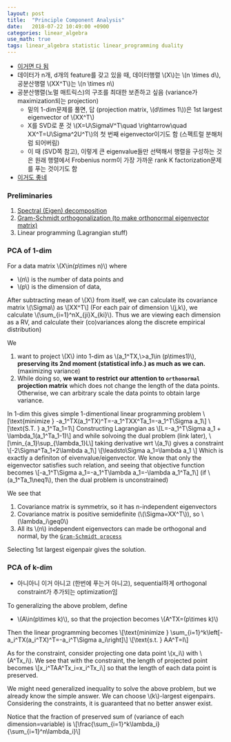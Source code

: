 ```yaml
---
layout: post
title:  "Principle Component Analysis"
date:   2018-07-22 10:49:00 +0900
categories: linear_algebra
use_math: true
tags: linear_algebra statistic linear_programming duality
---
```


- <a href="https://stats.stackexchange.com/questions/134282/relationship-between-svd-and-pca-how-to-use-svd-to-perform-pca" target="_blank">이거면 다 됨</a>
- 데이터가 n개, d개의 feature를 갖고 있을 때, 데이터행렬 \\(X\\)는 \\(n \times d\\), 공분산행렬 \\(XX^T\\)는 \\(n \times n\\)
- 공분산행렬(노멀 매트릭스)의 구조를 최대한 보존하고 싶음 (variance가 maximization되는 projection)
    - 밑의 1-dim문제를 풀면, 답 (projection matrix, \\(d\times 1\\))은 1st largest eigenvector of \\(XX^T\\)
    - X를 SVD로 푼 것 \\(X=U\SigmaV^T\quad \rightarrow\quad XX^T=U\Sigma^2U^T\\)의 첫 번째 eigenvector이기도 함 (스펙트럴 분해처럼 되어버림)
    - 이 때 (SVD쪽 참고), 이렇게 큰 eigenvalue들만 선택해서 행렬을 구성하는 것은 원래 행렬에서 Frobenius norm이 가장 가까운 rank K factorization문제를 푸는 것이기도 함 
- <a href="https://stats.stackexchange.com/questions/10251/what-is-the-objective-function-of-pca?noredirect=1&lq=1" target="_blank">이거도 좋네</a>

### Preliminaries

1. <a href="{{site.url}}/linear_algebra/2018/05/19/hermit-mat-and-spectral-theorem.html" target="_blank">Spectral (Eigen) decomposition</a>
2. <a href="{{site.url}}/linear_algebra/2018/05/15/orthonormal-basis.html">Gram-Schmidt orthogonalization (to make orthonormal eigenvector matrix)</a>
3. Linear programming (Lagrangian stuff)


### PCA of 1-dim
For a data matrix \\(X\in(p\times n)\\) where 
* \\(n\\) is the number of data points and 
* \\(p\\) is the dimension of data,

After subtracting mean of \\(X\\) from itself, we can calculate its covariance matrix \\(\Sigma\\) as
\\[XX^T\\]
(For each pair of dimension \\(j,k\\), we calculate \\(\sum\_\{i=1\}^nX\_\{ji\}X\_\{ki\}\\). Thus we are viewing each dimension as a RV, and calculate their (co)variances along the discrete empirical distribution)

We 
1. want to project \\(X\\) into 1-dim as \\(a_1^TX,\\>a_1\in (p\times1)\\), __preserving its 2nd moment (statistical info.) as much as we can.__ (maximizing variance)
2. While doing so, __we want to restrict our attention to `orthonormal` projection matrix__ which does not change the length of the data points. Otherwise, we can arbitrary scale the data points to obtain large variance.  

In 1-dim this gives simple 1-dimentional linear programming problem
\\[\text\{minimize \} -a_1^TX(a_1^TX)^T=-a_1^TXX^Ta_1=-a_1^T\Sigma a_1\\]
\\[\text\{S.T. \} a\_1^Ta\_1=1\\]
Constructing Lagrangian as
\\[L=-a_1^T\Sigma a_1 + \lambda\_1(a\_1^Ta\_1-1)\\]
and while solvoing the dual problem (link later),
\\[\min\_\{a\_1\}\sup\_\{\lambda_1\}L\\]
taking derivative wrt \\(a_1\\) gives a constraint 
\\[-2\Sigma^Ta_1+2\lambda a_1\\]
\\[\leadsto\Sigma a_1=\lambda a_1 \\]
Which is exactly a definiton of eivenvalue/eigenvector. We know that only the eigenvector satisfies such relation, and seeing that objective function becomes
\\[-a_1^T\Sigma a_1=-a\_1^T\lambda a\_1=-\lambda a_1^Ta_1\\]
(if \\(a_1^Ta_1\neq1\\), then the dual problem is unconstrained)  

We see that
1. Covariance matrix is symmetrix, so it has n-independent eigenvectors
2. Covariance matrix is positive semidefinite (\\(\Sigma=XX^T\\)), so \\(\lambda\_i\geq0\\)
3. All its \\(n\\) independent eigenvectors can made be orthogonal and normal, by the <a href="{{site.url}}/linear_algebra/2018/05/15/orthonormal-basis.html">`Gram-Schmidt process`</a>

Selecting 1st largest eigenpair gives the solution.

### PCA of k-dim
- 아니아니 이거 아니고 (한번에 푸는거 아니고), sequential하게 orthogonal constraint가 추가되는 optimization임


To generalizing the above problem, define
* \\(A\in(p\times k)\\), so that the projection becomes \\(A^TX=(p\times k)\\)

Then the linear programming becomes
\\[\text\{minimize \} \sum\_\{i=1\}^k\left[-a_i^TX(a_i^TX)^T=-a_i^T\Sigma a_i\right]\\]
\\[\text\{s.t. \} AA^T=I\\]

As for the constraint, consider projecting one data point \\(x_i\\) with \\(A^Tx_i\\). We see that with the constraint, the length of projected point becomes
\\[x_i^TAA^Tx_i=x_i^Tx_i\\]
so that the length of each data point is preserved.

We might need generalized inequality to solve the above problem, but we already know the simple answer. We can choose \\(k\\)-largest eigenpairs. Considering the constraints, it is guaranteed that no better answer exist.

Notice that the fraction of preserved sum of (variance of each dimension=variable) is
\\[\frac\{\sum\_\{i=1\}^k\lambda_i\}\{\sum\_\{i=1\}^n\lambda_i\}\\]